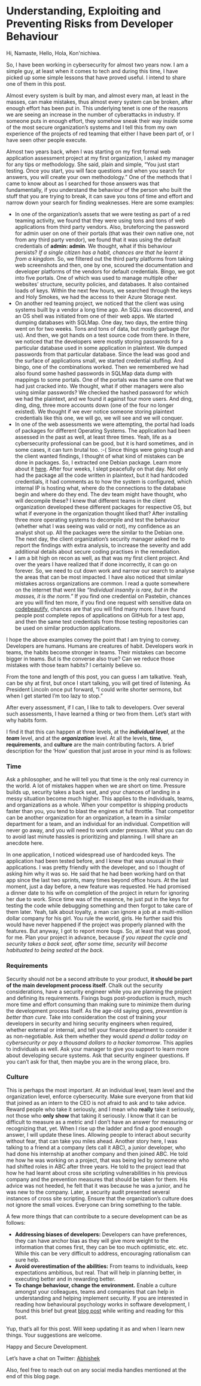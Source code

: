 # Understanding, Exploiting and Preventing Risks from Developer Behaviour

Hi, Namaste, Hello, Hola, Kon'nichiwa.

So, I have been working in cybersecurity for almost two years now. I am a simple guy, at least when it comes to tech and during this time, I have picked up some simple lessons that have proved useful. I intend to share one of them in this post.

Almost every system is built by man, and almost every man, at least in the masses, can make mistakes, thus almost every system can be broken, after enough effort has been put in.
This underlying tenet is one of the reasons we are seeing an increase in the number of cyberattacks in industry. If someone puts in enough effort, they somehow sneak their way inside some of the most secure organization’s systems and I tell this from my own experience of the projects of red teaming that either I have been part of, or I have seen other people execute.

Almost two years back, when I was starting on my first formal web application assessment project at my first organization, I asked my manager for any tips or methodology. She said, plain and simple, “You just start testing. Once you start, you will face questions and when you search for answers, you will create your own methodology.”
One of the methods that I came to know about as I searched for those answers was that fundamentally, if you understand the behaviour of the person who built the stuff that you are trying to break, it can save you tons of time and effort and narrow down your search for finding weaknesses. Here are some examples:
* In one of the organization’s assets that we were testing as part of a red teaming activity, we found that they were using tons and tons of web applications from third party vendors. Also, bruteforcing the password for admin user on one of their portals (that was their own native one, not from any third party vendor), we found that it was using the default credentials of **admin: admin**. We thought, what if this behaviour persists? *If a single citizen has a habit, chances are that he learnt it from a kingdom.* So, we filtered out the third party platforms from taking web screenshots and then, one by one, scoured the documentation and developer platforms of the vendors for default credentials. Bingo, we got into five portals. One of which was used to manage multiple other websites’ structure, security policies, and databases. It also contained loads of keys. Within the next few hours, we searched through the keys and Holy Smokes, we had the access to their Azure Storage next.
* On another red teaming project, we noticed that the client was using systems built by a vendor a long time ago. An SQLi was discovered, and an OS shell was initiated from one of their web apps. We started dumping databases with SQLMap. One day, two days, the entire thing went on for two weeks. Tons and tons of data, but mostly garbage (for us). And then, we got hands on a test source code from there. In there, we noticed that the developers were mostly storing passwords for a particular database used in some application in plaintext. We dumped passwords from that particular database. Since the lead was good and the surface of applications small, we started credential stuffing. And bingo, one of the combinations worked. Then we remembered we had also found some hashed passwords in SQLMap data dump with mappings to some portals. One of the portals was the same one that we had just cracked into. We thought, what if other managers were also using similar passwords? We checked the hashed password for which we had the plaintext, and we found it against four more users. And ding, ding, ding, three more accounts down (one of the four no longer existed). We thought if we ever notice someone storing plaintext credentials like this one, we will go, we will see and we will conquer.
* In one of the web assessments we were attempting, the portal had loads of packages for different Operating Systems. The application had been assessed in the past as well, at least three times. Yeah, life as a cybersecurity professional can be good, but it is hard sometimes, and in some cases, it can turn brutal too. :-( Since things were going tough and the client wanted findings, I thought of what kind of mistakes can be done in packages. So, I extracted one Debian package. Learn more about it [here](https://www.cyberciti.biz/faq/how-to-extract-a-deb-file-without-opening-it-on-debian-or-ubuntu-linux/). After four weeks, I slept peacefully on that day. Not only had the package all the code written in plaintext, but it had hardcoded credentials, it had comments as to how the system is configured, which internal IP is hosting what, where do the connections to the database begin and where do they end. The dev team might have thought, who will decompile these? I knew that different teams in the client organization developed these different packages for respective OS, but what if everyone in the organization thought liked that? After installing three more operating systems to decompile and test the behaviour (whether what I was seeing was valid or not), my confidence as an analyst shot up. All the packages were the similar to the Debian one. The next day, the client organization’s security manager asked me to report the findings with extra analysis, to increase the severity and add additional details about secure coding practises in the remediation.
* I am a bit high on recon as well, as that was my first client project. And over the years I have realized that if done incorrectly, it can go on forever. So, we need to cut down work and narrow our search to analyse the areas that can be most impacted. I have also noticed that similar mistakes across organizations are common. I read a quote somewhere on the internet that went like *“Individual insanity is rare, but in the masses, it is the norm.”* If you find one credential on Pastebin, chances are you will find ten more, if you find one request with sensitive data on [codebeautify](https://codebeautify.org/jsonviewer), chances are that you will find many more. I have found people post complete repos of applications on GitHub for a test app, and then the same test credentials from those testing repositories can be used on similar production applications.

I hope the above examples convey the point that I am trying to convey. Developers are humans. Humans are creatures of habit. Developers work in teams, the habits become stronger in teams. Their mistakes can become bigger in teams. But is the converse also true? Can we reduce those mistakes with those team habits? I certainly believe so.

From the tone and length of this post, you can guess I am talkative. Yeah, can be shy at first, but once I start talking, you will get tired of listening. As President Lincoln once put forward, “I could write shorter sermons, but when I get started I’m too lazy to stop.”

After every assessment, if I can, I like to talk to developers. Over several such assessments, I have learned a thing or two from them. Let’s start with why habits form.

I find it that this can happen at three levels, at the **_individual level_**, at the **_team_** level, and at the **_organization_** level. At all the levels, **time**, **requirements**, and **culture** are the main contributing factors. A brief description for the ‘How’ question that just arose in your mind is as follows:

### Time
Ask a philosopher, and he will tell you that time is the only real currency in the world. A lot of mistakes happen when we are short on time. Pressure builds up, security takes a back seat, and your chances of landing in a messy situation become much higher. This applies to the individuals, teams, and organizations as a whole. When your competitor is shipping products faster than you, you tend to blast the engines at full throttle. That competitor can be another organization for an organization, a team in a similar department for a team, and an individual for an individual. Competition will never go away, and you will need to work under pressure. What you can do to avoid last minute hassles is prioritizing and planning. I will share an anecdote here.

In one application, I noticed widespread use of hardcoded keys. The application had been tested before, and I knew that was unusual in their applications. I was pretty friendly with the developer, and so I thought of asking him why it was so. He said that he had been working hard on that app since the last two sprints, many times beyond office hours. At the last moment, just a day before, a new feature was requested. He had promised a dinner date to his wife on completion of the project in return for ignoring her due to work. Since time was of the essence, he just put in the keys for testing the code while debugging something and then forgot to take care of them later. Yeah, talk about loyalty, a man can ignore a job at a multi-million dollar company for his girl. You rule the world, girls.
He further said this would have never happened if the project was properly planned with the features. But anyway, I got to report more bugs. So, at least that was good, for me.
Plan your project in advance, because _if you repeat the cycle and security takes a back seat, after some time, security will become habituated to being seated at the back._

### Requirements
Security should not be a second attribute to your product, **it should be part of the main development process itself**. Chalk out the security considerations, have a security engineer while you are planning the project and defining its requirements. Fixings bugs post-production is much, much more time and effort consuming than making sure to minimize them during the development process itself. As the age-old saying goes, _prevention is better than cure_. Take into consideration the cost of training your developers in security and hiring security engineers when required, whether external or internal, and tell your finance department to consider it as non-negotiable. Ask them whether they would _spend a dollar today on cybersecurity or pay a thousand dollars to a hacker tomorrow_. This applies to individuals as well. Ask your manager to give you support to learn more about developing secure systems. Ask that security engineer questions. If you can’t ask for that, then maybe you are in the wrong place, bro.

### Culture
This is perhaps the most important. At an individual level, team level and the organization level, enforce cybersecurity. Make sure everyone from that kid that joined as an intern to the CEO is not afraid to ask and to take advice. Reward people who take it seriously, and I mean who **really** take it seriously, not those who **only show** that taking it seriously. I know that it can be difficult to measure as a metric and I don’t have an answer for measuring or recognizing that, yet. When I rise up the ladder and find a good enough answer, I will update these lines.  Allowing people to interact about security without fear, that can take you miles ahead. Another story here, I was talking to a friend at a company (lets call it ABC), a junior developer, who had done his internship at another company and then joined ABC. He told me how he was working on a project, that was being led by someone who had shifted roles in ABC after three years. He told to the project lead that how he had learnt about cross site scripting vulnerabilities in his previous company and the prevention measures that should be taken for them. His advice was not heeded, he felt that it was because he was a junior, and he was new to the company. Later, a security audit presented several instances of cross site scripting.
Ensure that the organization’s culture does not ignore the small voices. Everyone can bring something to the table.

A few more things that can contribute to a secure development can be as follows:
* **Addressing biases of developers:** Developers can have preferences, they can have anchor bias as they will give more weight to the information that comes first, they can be too much optimistic, etc. etc. While this can be very difficult to address, encouraging rationalism can sure help.
* **Avoid overestimation of the abilities:** From teams to individuals, keep expectations ambitious, but real. That will help in planning better, in executing better and in rewarding better.
* **To change behaviour, change the environment.** Enable a culture amongst your colleagues, teams and companies that can help in understanding and helping implement security. If you are interested in reading how behavioural psychology works in software development, I found this brief but great [blog post](https://www.elinext.com/blog/behavioral-psychology-in-software-development/) while writing and reading for this post.

Yup, that’s all for this post. Will keep updating it as and when I learn new things. Your suggestions are welcome. 

Happy and Secure Development.

Let’s have a chat on Twitter: [Abhishek](https://twitter.com/abhibhati4u)

Also, feel free to reach out on any social media handles mentioned at the end of this blog page.
